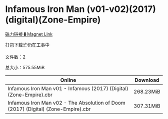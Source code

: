 # Infamous Iron Man (v01-v02)(2017)(digital)(Zone-Empire)

[磁力链接⬇Magnet Link](magnet:?xt=urn:btih:d784b13e9b061ecc1025d0f44a737a8b973f5b1a&dn=Infamous%20Iron%20Man%20%28v01-v02%29%282017%29%28digital%29%28Zone-Empire%29)

打包下载📦仍在工事中

文件数：2

总大小：575.55MiB

Online | Download
--- | ---
Infamous Iron Man v01 - Infamous (2017) (Digital) (Zone-Empire).cbr | 268.23MiB
Infamous Iron Man v02 - The Absolution of Doom (2017) (Digital) (Zone-Empire).cbr | 307.31MiB